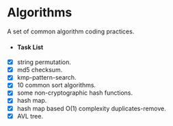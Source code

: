 # Algorithms
A set of common algorithm coding practices.   
- #### Task List   
- [x] string permutation.   
- [x] md5 checksum.   
- [x] kmp-pattern-search.     
- [x] 10 common sort algorithms.  
- [x] some non-cryptographic hash functions.   
- [x] hash map.  
- [x] hash map based O(1) complexity duplicates-remove.  
- [x] AVL tree.
